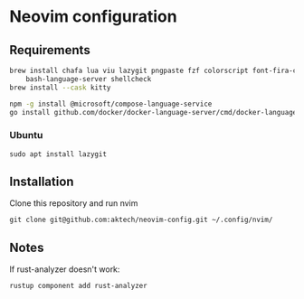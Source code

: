 # Neovim configuration

## Requirements

```bash
brew install chafa lua viu lazygit pngpaste fzf colorscript font-fira-code
    bash-language-server shellcheck
brew install --cask kitty

npm -g install @microsoft/compose-language-service
go install github.com/docker/docker-language-server/cmd/docker-language-server@latest
```

### Ubuntu

```
sudo apt install lazygit
```

## Installation

Clone this repository and run nvim

```
git clone git@github.com:aktech/neovim-config.git ~/.config/nvim/
```

## Notes

If rust-analyzer doesn't work:

```
rustup component add rust-analyzer
```

